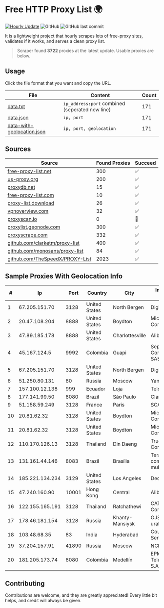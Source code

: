 
# Free HTTP Proxy List 🌍

[![Hourly Update](https://github.com/mertguvencli/http-proxy-list/actions/workflows/main.yml/badge.svg?branch=main)](https://github.com/mertguvencli/http-proxy-list/actions/workflows/main.yml)
![GitHub](https://img.shields.io/github/license/mertguvencli/http-proxy-list)
![GitHub last commit](https://img.shields.io/github/last-commit/mertguvencli/http-proxy-list)

It is a lightweight project that hourly scrapes lots of free-proxy sites, validates if it works, and serves a clean proxy list.


> Scraper found **3722** proxies at the latest update. Usable proxies are below.

## Usage

Click the file format that you want and copy the URL.


|File|Content|Count|
|----|-------|-----|
|[data.txt](https://raw.githubusercontent.com/mertguvencli/http-proxy-list/main/proxy-list/data.txt)|`ip_address:port` combined (seperated new line)|171|
|[data.json](https://raw.githubusercontent.com/mertguvencli/http-proxy-list/main/proxy-list/data.json)|`ip, port`|171|
|[data-with-geolocation.json](https://raw.githubusercontent.com/mertguvencli/http-proxy-list/main/proxy-list/data-with-geolocation.json)|`ip, port, geolocation`|171|

## Sources

|Source|Found Proxies|Succeed|
|------|-------------|-------|
|[free-proxy-list.net](https://free-proxy-list.net)|300|✅|
|[us-proxy.org](https://www.us-proxy.org)|200|✅|
|[proxydb.net](http://proxydb.net)|15|✅|
|[free-proxy-list.com](https://free-proxy-list.com/?page=&port=&type%5B%5D=http&type%5B%5D=https&up_time=0&search=Search)|10|✅|
|[proxy-list.download](https://www.proxy-list.download/HTTP)|26|✅|
|[vpnoverview.com](https://vpnoverview.com/privacy/anonymous-browsing/free-proxy-servers)|32|✅|
|[proxyscan.io](https://www.proxyscan.io)|0|🚫|
|[proxylist.geonode.com](https://proxylist.geonode.com/api/proxy-list?limit=300&page=1&sort_by=lastChecked&sort_type=desc&protocols=http,https)|300|✅|
|[proxyscrape.com](https://api.proxyscrape.com/v2/?request=displayproxies&protocol=http&timeout=10000&country=all&ssl=all&anonymity=all)|332|✅|
|[github.com/clarketm/proxy-list](https://raw.githubusercontent.com/clarketm/proxy-list/master/proxy-list-raw.txt)|400|✅|
|[github.com/monosans/proxy-list](https://raw.githubusercontent.com/monosans/proxy-list/main/proxies/http.txt)|84|✅|
|[github.com/TheSpeedX/PROXY-List](https://raw.githubusercontent.com/TheSpeedX/PROXY-List/master/http.txt)|2023|✅|


## Sample Proxies With Geolocation Info

|#|Ip|Port|Country|City|Internet Service Provider|
|-|--|----|-------|----|-------------------------|
|1|67.205.151.70|3128|United States|North Bergen|DigitalOcean, LLC|
|2|20.47.108.204|8888|United States|Boydton|Microsoft Corporation|
|3|47.89.185.178|8888|United States|Charlottesville|Alibaba.com LLC|
|4|45.167.124.5|9992|Colombia|Guapi|Sepcom Comunicaciones SAS|
|5|67.205.151.70|3128|United States|North Bergen|DigitalOcean, LLC|
|6|51.250.80.131|80|Russia|Moscow|Yandex.Cloud LLC|
|7|157.100.12.138|999|Ecuador|Loja|Telconet S.A|
|8|177.141.99.50|8080|Brazil|São Paulo|Claro S.A.|
|9|51.158.59.249|3128|France|Paris|SCALEWAY|
|10|20.81.62.32|3128|United States|Boydton|Microsoft Corporation|
|11|20.81.62.32|3128|United States|Boydton|Microsoft Corporation|
|12|110.170.126.13|3128|Thailand|Din Daeng|True Internet Corporation CO. Ltd.|
|13|131.161.44.146|8083|Brazil|Brasília|Teranet comunicacoes multimidia ltda|
|14|185.221.134.234|3129|United States|Los Angeles|DediPath|
|15|47.240.160.90|10001|Hong Kong|Central|Alibaba.com LLC|
|16|122.155.165.191|3128|Thailand|Ratchathewi|CAT Telecom Public Company Limited|
|17|178.46.181.154|3128|Russia|Khanty-Mansiysk|OJSC uralsvyazinform|
|18|103.48.68.35|83|India|Hyderabad|Country Online Services PVT LTD|
|19|37.204.157.91|41890|Russia|Moscow|NCNET|
|20|181.205.173.74|8080|Colombia|Medellín|EPM Telecomunicaciones S.A. E.S.P.|



## Contributing

Contributions are welcome, and they are greatly appreciated! Every
little bit helps, and credit will always be given.

